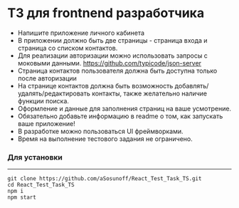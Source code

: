 # ТЗ для frontnend разработчика
 
* Напишите приложение личного кабинета
* В приложении должно быть две страницы - страница входа и страница со списком контактов.
* Для реализации авторизации можно использовать запросы с моковыми данными.
https://github.com/typicode/json-server
* Страница контактов пользователя должна быть доступна только после авторизации
* На странице контактов должна быть возможность добавлять/удалять/редактировать контакты, также желательно наличие функции поиска.
* Оформление и данные для заполнения страниц на ваше усмотрение.
* Обязательно добавьте информацию в readme о том, как запускать ваше приложение!
* В разработке можно пользоваться UI фреймворками.
* Время на выполнение тестового задания не ограничено.


### Для установки
---
```
git clone https://github.com/aSosunoff/React_Test_Task_TS.git
cd React_Test_Task_TS
npm i
npm start
```